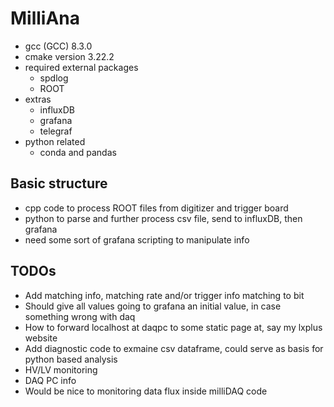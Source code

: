 # MilliAna

- gcc (GCC) 8.3.0
- cmake version 3.22.2
- required external packages
    + spdlog
    + ROOT
- extras
    + influxDB
    + grafana
    + telegraf
- python related
    + conda and pandas

## Basic structure

- cpp code to process ROOT files from digitizer and trigger board 
- python to parse and further process csv file, send to influxDB, then grafana
- need some sort of grafana scripting to manipulate info

## TODOs

- Add matching info, matching rate and/or trigger info matching to bit
- Should give all values going to grafana an initial value, in case something wrong with daq
- How to forward localhost at daqpc to some static page at, say my lxplus website
- Add diagnostic code to exmaine csv dataframe, could serve as basis for python based analysis
- HV/LV monitoring
- DAQ PC info
- Would be nice to monitoring data flux inside milliDAQ code

